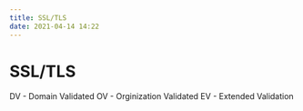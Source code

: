 ```yaml
---
title: SSL/TLS
date: 2021-04-14 14:22
---
```


# SSL/TLS

DV - Domain Validated
OV - Orginization Validated
EV - Extended Validation
